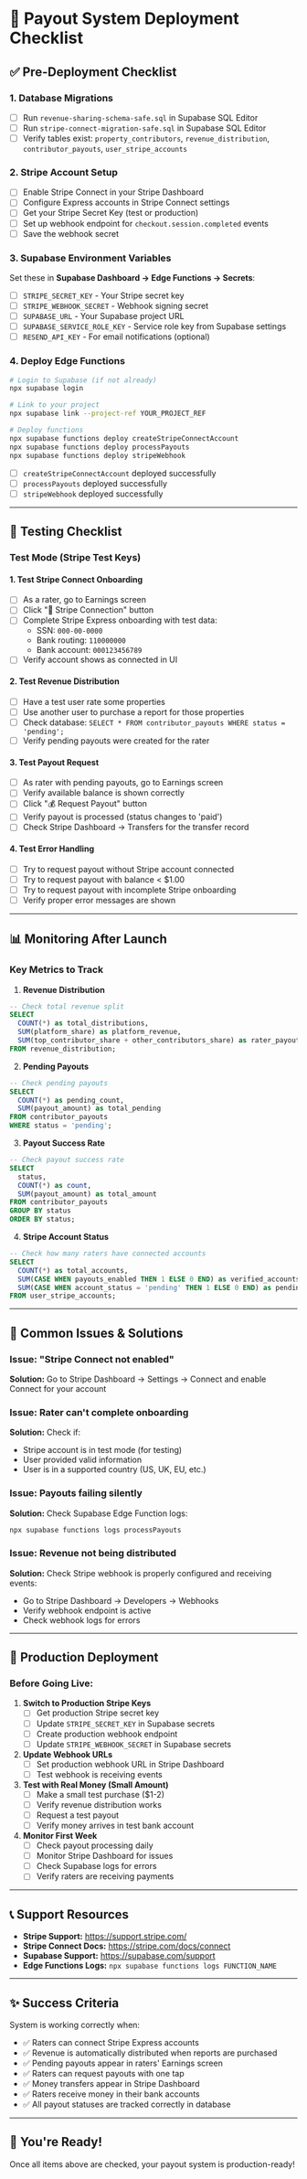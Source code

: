 # 🚀 Payout System Deployment Checklist

## ✅ Pre-Deployment Checklist

### 1. Database Migrations
- [ ] Run `revenue-sharing-schema-safe.sql` in Supabase SQL Editor
- [ ] Run `stripe-connect-migration-safe.sql` in Supabase SQL Editor
- [ ] Verify tables exist: `property_contributors`, `revenue_distribution`, `contributor_payouts`, `user_stripe_accounts`

### 2. Stripe Account Setup
- [ ] Enable Stripe Connect in your Stripe Dashboard
- [ ] Configure Express accounts in Stripe Connect settings
- [ ] Get your Stripe Secret Key (test or production)
- [ ] Set up webhook endpoint for `checkout.session.completed` events
- [ ] Save the webhook secret

### 3. Supabase Environment Variables
Set these in **Supabase Dashboard → Edge Functions → Secrets**:

- [ ] `STRIPE_SECRET_KEY` - Your Stripe secret key
- [ ] `STRIPE_WEBHOOK_SECRET` - Webhook signing secret
- [ ] `SUPABASE_URL` - Your Supabase project URL
- [ ] `SUPABASE_SERVICE_ROLE_KEY` - Service role key from Supabase settings
- [ ] `RESEND_API_KEY` - For email notifications (optional)

### 4. Deploy Edge Functions
```bash
# Login to Supabase (if not already)
npx supabase login

# Link to your project
npx supabase link --project-ref YOUR_PROJECT_REF

# Deploy functions
npx supabase functions deploy createStripeConnectAccount
npx supabase functions deploy processPayouts
npx supabase functions deploy stripeWebhook
```

- [ ] `createStripeConnectAccount` deployed successfully
- [ ] `processPayouts` deployed successfully
- [ ] `stripeWebhook` deployed successfully

---

## 🧪 Testing Checklist

### Test Mode (Stripe Test Keys)

#### 1. Test Stripe Connect Onboarding
- [ ] As a rater, go to Earnings screen
- [ ] Click "🔗 Stripe Connection" button
- [ ] Complete Stripe Express onboarding with test data:
  - SSN: `000-00-0000`
  - Bank routing: `110000000`
  - Bank account: `000123456789`
- [ ] Verify account shows as connected in UI

#### 2. Test Revenue Distribution
- [ ] Have a test user rate some properties
- [ ] Use another user to purchase a report for those properties
- [ ] Check database: `SELECT * FROM contributor_payouts WHERE status = 'pending';`
- [ ] Verify pending payouts were created for the rater

#### 3. Test Payout Request
- [ ] As rater with pending payouts, go to Earnings screen
- [ ] Verify available balance is shown correctly
- [ ] Click "💰 Request Payout" button
- [ ] Verify payout is processed (status changes to 'paid')
- [ ] Check Stripe Dashboard → Transfers for the transfer record

#### 4. Test Error Handling
- [ ] Try to request payout without Stripe account connected
- [ ] Try to request payout with balance < $1.00
- [ ] Try to request payout with incomplete Stripe onboarding
- [ ] Verify proper error messages are shown

---

## 📊 Monitoring After Launch

### Key Metrics to Track

1. **Revenue Distribution**
```sql
-- Check total revenue split
SELECT 
  COUNT(*) as total_distributions,
  SUM(platform_share) as platform_revenue,
  SUM(top_contributor_share + other_contributors_share) as rater_payouts
FROM revenue_distribution;
```

2. **Pending Payouts**
```sql
-- Check pending payouts
SELECT 
  COUNT(*) as pending_count,
  SUM(payout_amount) as total_pending
FROM contributor_payouts
WHERE status = 'pending';
```

3. **Payout Success Rate**
```sql
-- Check payout success rate
SELECT 
  status,
  COUNT(*) as count,
  SUM(payout_amount) as total_amount
FROM contributor_payouts
GROUP BY status
ORDER BY status;
```

4. **Stripe Account Status**
```sql
-- Check how many raters have connected accounts
SELECT 
  COUNT(*) as total_accounts,
  SUM(CASE WHEN payouts_enabled THEN 1 ELSE 0 END) as verified_accounts,
  SUM(CASE WHEN account_status = 'pending' THEN 1 ELSE 0 END) as pending_accounts
FROM user_stripe_accounts;
```

---

## 🔧 Common Issues & Solutions

### Issue: "Stripe Connect not enabled"
**Solution:** Go to Stripe Dashboard → Settings → Connect and enable Connect for your account

### Issue: Rater can't complete onboarding
**Solution:** Check if:
- Stripe account is in test mode (for testing)
- User provided valid information
- User is in a supported country (US, UK, EU, etc.)

### Issue: Payouts failing silently
**Solution:** Check Supabase Edge Function logs:
```bash
npx supabase functions logs processPayouts
```

### Issue: Revenue not being distributed
**Solution:** Check Stripe webhook is properly configured and receiving events:
- Go to Stripe Dashboard → Developers → Webhooks
- Verify webhook endpoint is active
- Check webhook logs for errors

---

## 🎯 Production Deployment

### Before Going Live:

1. **Switch to Production Stripe Keys**
   - [ ] Get production Stripe secret key
   - [ ] Update `STRIPE_SECRET_KEY` in Supabase secrets
   - [ ] Create production webhook endpoint
   - [ ] Update `STRIPE_WEBHOOK_SECRET` in Supabase secrets

2. **Update Webhook URLs**
   - [ ] Set production webhook URL in Stripe Dashboard
   - [ ] Test webhook is receiving events

3. **Test with Real Money (Small Amount)**
   - [ ] Make a small test purchase ($1-2)
   - [ ] Verify revenue distribution works
   - [ ] Request a test payout
   - [ ] Verify money arrives in test bank account

4. **Monitor First Week**
   - [ ] Check payout processing daily
   - [ ] Monitor Stripe Dashboard for issues
   - [ ] Check Supabase logs for errors
   - [ ] Verify raters are receiving payments

---

## 📞 Support Resources

- **Stripe Support:** https://support.stripe.com/
- **Stripe Connect Docs:** https://stripe.com/docs/connect
- **Supabase Support:** https://supabase.com/support
- **Edge Functions Logs:** `npx supabase functions logs FUNCTION_NAME`

---

## ✨ Success Criteria

System is working correctly when:
- ✅ Raters can connect Stripe Express accounts
- ✅ Revenue is automatically distributed when reports are purchased
- ✅ Pending payouts appear in raters' Earnings screen
- ✅ Raters can request payouts with one tap
- ✅ Money transfers appear in Stripe Dashboard
- ✅ Raters receive money in their bank accounts
- ✅ All payout statuses are tracked correctly in database

---

## 🎉 You're Ready!

Once all items above are checked, your payout system is production-ready!

